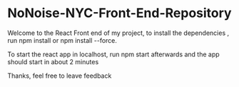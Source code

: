 # NoNoise-NYC-Front-End-Repository


Welcome to the React Front end of my project, to install the dependencies , run npm install or npm install --force.

To start the react app in localhost, run npm start afterwards and the app should start in about 2 minutes

Thanks, feel free to leave feedback
